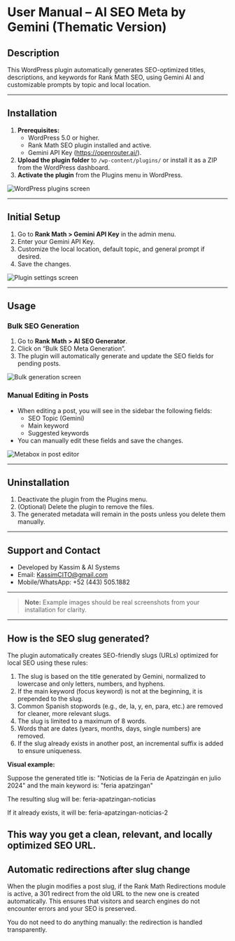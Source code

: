# User Manual – AI SEO Meta by Gemini (Thematic Version)

## Description
This WordPress plugin automatically generates SEO-optimized titles, descriptions, and keywords for Rank Math SEO, using Gemini AI and customizable prompts by topic and local location.

---

## Installation
1. **Prerequisites:**
   - WordPress 5.0 or higher.
   - Rank Math SEO plugin installed and active.
   - Gemini API Key (https://openrouter.ai/).
2. **Upload the plugin folder** to `/wp-content/plugins/` or install it as a ZIP from the WordPress dashboard.
3. **Activate the plugin** from the Plugins menu in WordPress.

![WordPress plugins screen](IMAGEN_PLUGIN_ACTIVADO.png)

---

## Initial Setup
1. Go to **Rank Math > Gemini API Key** in the admin menu.
2. Enter your Gemini API Key.
3. Customize the local location, default topic, and general prompt if desired.
4. Save the changes.

![Plugin settings screen](IMAGEN_CONFIGURACION.png)

---

## Usage
### Bulk SEO Generation
1. Go to **Rank Math > AI SEO Generator**.
2. Click on “Bulk SEO Meta Generation”.
3. The plugin will automatically generate and update the SEO fields for pending posts.

![Bulk generation screen](IMAGEN_GENERACION_MASIVA.png)

### Manual Editing in Posts
- When editing a post, you will see in the sidebar the following fields:
  - SEO Topic (Gemini)
  - Main keyword
  - Suggested keywords
- You can manually edit these fields and save the changes.

![Metabox in post editor](IMAGEN_EDITOR_ENTRADA.png)

---

## Uninstallation
1. Deactivate the plugin from the Plugins menu.
2. (Optional) Delete the plugin to remove the files.
3. The generated metadata will remain in the posts unless you delete them manually.

---

## Support and Contact
- Developed by Kassim & AI Systems
- Email: KassimCITO@gmail.com
- Mobile/WhatsApp: +52 (443) 505.1882

---

> **Note:** Example images should be real screenshots from your installation for clarity.
---

## How is the SEO slug generated?

The plugin automatically creates SEO-friendly slugs (URLs) optimized for local SEO using these rules:

1. The slug is based on the title generated by Gemini, normalized to lowercase and only letters, numbers, and hyphens.
2. If the main keyword (focus keyword) is not at the beginning, it is prepended to the slug.
3. Common Spanish stopwords (e.g., de, la, y, en, para, etc.) are removed for cleaner, more relevant slugs.
4. The slug is limited to a maximum of 8 words.
5. Words that are dates (years, months, days, single numbers) are removed.
6. If the slug already exists in another post, an incremental suffix is added to ensure uniqueness.

**Visual example:**

Suppose the generated title is:
    "Noticias de la Feria de Apatzingán en julio 2024"
and the main keyword is:
    "feria apatzingan"

The resulting slug will be:
    feria-apatzingan-noticias

If it already exists, it will be:
    feria-apatzingan-noticias-2

This way you get a clean, relevant, and locally optimized SEO URL.
---

## Automatic redirections after slug change

When the plugin modifies a post slug, if the Rank Math Redirections module is active, a 301 redirect from the old URL to the new one is created automatically. This ensures that visitors and search engines do not encounter errors and your SEO is preserved.

You do not need to do anything manually: the redirection is handled transparently.

